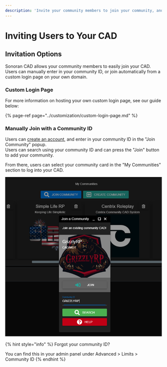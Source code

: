 ```yaml
---
description: 'Invite your community members to join your community, and grant them access.'
---
```


# Inviting Users to Your CAD

## Invitation Options

Sonoran CAD allows your community members to easily join your CAD. Users can manually enter in your community ID, or join automatically from a custom login page on your own domain.

### Custom Login Page

For more information on hosting your own custom login page, see our guide below:

{% page-ref page="../customization/custom-login-page.md" %}

### Manually Join with a Community ID

Users can [create an account](registering-your-account.md), and enter in your community ID in the "Join Community" popup.  
Users can search using your community ID and can press the "Join" button to add your community.  
  
From there, users can select your community card in the "My Communities" section to log into your CAD.

![The join community modal allows users to search for a community ID](../../.gitbook/assets/join.PNG)

{% hint style="info" %}
Forgot your community ID?

You can find this in your admin panel under Advanced &gt; Limits &gt; Community ID
{% endhint %}

